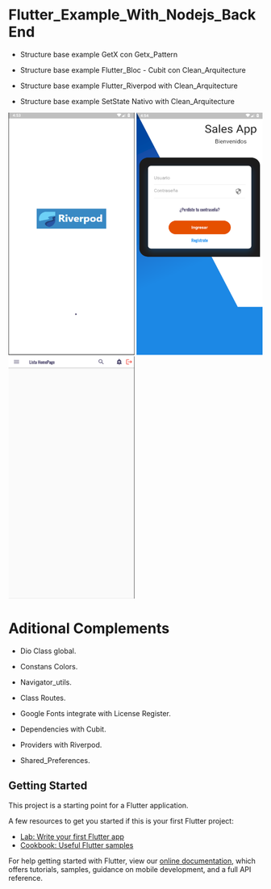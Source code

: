 # Flutter_Example_With_Nodejs_BackEnd

- Structure base example GetX con Getx_Pattern

- Structure base example Flutter_Bloc - Cubit con Clean_Arquitecture

- Structure base example Flutter_Riverpod with Clean_Arquitecture

- Structure base example SetState Nativo with Clean_Arquitecture

<div class="row">
  <img src="assets/Splash.png" width="250" and height="480">
  <img src="assets/Login.png" width="250" and height="480">
  <img src="assets/Home.png" width="250" and height="480">
</div>

# Aditional Complements

- Dio Class global.

- Constans Colors.

- Navigator_utils.

- Class Routes.

- Google Fonts integrate with License Register.

- Dependencies with Cubit.

- Providers with Riverpod.

- Shared_Preferences.

## Getting Started

This project is a starting point for a Flutter application.

A few resources to get you started if this is your first Flutter project:

- [Lab: Write your first Flutter app](https://flutter.dev/docs/get-started/codelab)
- [Cookbook: Useful Flutter samples](https://flutter.dev/docs/cookbook)

For help getting started with Flutter, view our
[online documentation](https://flutter.dev/docs), which offers tutorials,
samples, guidance on mobile development, and a full API reference.
